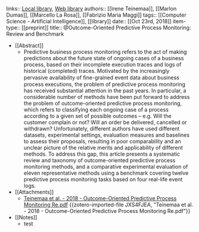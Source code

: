 links:: [Local library](zotero://select/library/items/UM5SAMVP), [Web library](https://www.zotero.org/users/4742168/items/UM5SAMVP)
authors:: [[Irene Teinemaa]], [[Marlon Dumas]], [[Marcello La Rosa]], [[Fabrizio Maria Maggi]]
tags:: [[Computer Science - Artificial Intelligence]], [[library]]
date:: [[Oct 23rd, 2018]]
item-type:: [[preprint]]
title:: @Outcome-Oriented Predictive Process Monitoring: Review and Benchmark

- [[Abstract]]
	- Predictive business process monitoring refers to the act of making predictions about the future state of ongoing cases of a business process, based on their incomplete execution traces and logs of historical (completed) traces. Motivated by the increasingly pervasive availability of ﬁne-grained event data about business process executions, the problem of predictive process monitoring has received substantial attention in the past years. In particular, a considerable number of methods have been put forward to address the problem of outcome-oriented predictive process monitoring, which refers to classifying each ongoing case of a process according to a given set of possible outcomes – e.g. Will the customer complain or not? Will an order be delivered, cancelled or withdrawn? Unfortunately, different authors have used different datasets, experimental settings, evaluation measures and baselines to assess their proposals, resulting in poor comparability and an unclear picture of the relative merits and applicability of different methods. To address this gap, this article presents a systematic review and taxonomy of outcome-oriented predictive process monitoring methods, and a comparative experimental evaluation of eleven representative methods using a benchmark covering twelve predictive process monitoring tasks based on four real-life event logs.
- [[Attachments]]
	- [Teinemaa et al. - 2018 - Outcome-Oriented Predictive Process Monitoring Re.pdf](https://www.researchgate.net/profile/Marcello-La-Rosa-2/publication/318652554_Outcome-Oriented_Predictive_Process_Monitoring_Review_and_Benchmark/links/597e77b2458515687b499595/Outcome-Oriented-Predictive-Process-Monitoring-Review-and-Benchmark.pdf) {{zotero-imported-file JXS4FJEA, "Teinemaa et al. - 2018 - Outcome-Oriented Predictive Process Monitoring Re.pdf"}}
- [[Notes]]
	- test